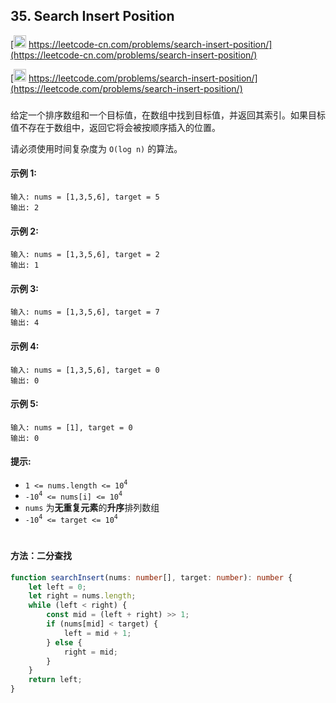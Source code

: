 ## 35. Search Insert Position

[<img src="https://static.leetcode-cn.com/cn-mono-assets/production/assets/logo-dark-cn.c42314a8.svg" height="20" /> https://leetcode-cn.com/problems/search-insert-position/](https://leetcode-cn.com/problems/search-insert-position/)

[<img src="https://assets.leetcode.com/static_assets/public/webpack_bundles/images/logo-dark.e99485d9b.svg" height="20"/> https://leetcode.com/problems/search-insert-position/](https://leetcode.com/problems/search-insert-position/)

###

给定一个排序数组和一个目标值，在数组中找到目标值，并返回其索引。如果目标值不存在于数组中，返回它将会被按顺序插入的位置。

请必须使用时间复杂度为 `O(log n)` 的算法。

#### 示例 1:

```
输入: nums = [1,3,5,6], target = 5
输出: 2
```

#### 示例 2:

```
输入: nums = [1,3,5,6], target = 2
输出: 1
```

#### 示例 3:

```
输入: nums = [1,3,5,6], target = 7
输出: 4
```

#### 示例 4:

```
输入: nums = [1,3,5,6], target = 0
输出: 0
```

#### 示例 5:

```
输入: nums = [1], target = 0
输出: 0
```

#### 提示:

-   `1 <= nums.length <= 10`<sup>`4`</sup>
-   `-10`<sup>`4`</sup>` <= nums[i] <= 10`<sup>`4`</sup>
-   `nums` 为**无重复元素**的**升序**排列数组
-   `-10`<sup>`4`</sup>` <= target <= 10`<sup>`4`</sup>

#

#### 方法：二分查找

```ts
function searchInsert(nums: number[], target: number): number {
    let left = 0;
    let right = nums.length;
    while (left < right) {
        const mid = (left + right) >> 1;
        if (nums[mid] < target) {
            left = mid + 1;
        } else {
            right = mid;
        }
    }
    return left;
}
```

